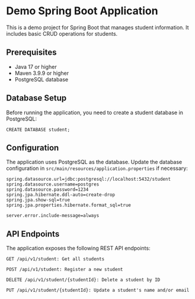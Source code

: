 # Demo Spring Boot Application

This is a demo project for Spring Boot that manages student information. It includes basic CRUD operations for students.



## Prerequisites

- Java 17 or higher
- Maven 3.9.9 or higher
- PostgreSQL database

## Database Setup
Before running the application, you need to create a student database in PostgreSQL:

```CREATE DATABASE student;```

## Configuration

The application uses PostgreSQL as the database. Update the database configuration in `src/main/resources/application.properties` if necessary:

```properties
spring.datasource.url=jdbc:postgresql://localhost:5432/student
spring.datasource.username=postgres
spring.datasource.password=1234
spring.jpa.hibernate.ddl-auto=create-drop
spring.jpa.show-sql=true
spring.jpa.properties.hibernate.format_sql=true

server.error.include-message=always
```

## API Endpoints
The application exposes the following REST API endpoints:

```
GET /api/v1/student: Get all students

POST /api/v1/student: Register a new student

DELETE /api/v1/student/{studentId}: Delete a student by ID

PUT /api/v1/student/{studentId}: Update a student's name and/or email
```